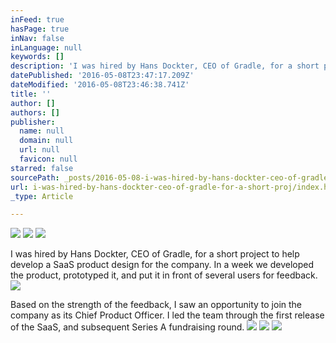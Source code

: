 ```yaml
---
inFeed: true
hasPage: true
inNav: false
inLanguage: null
keywords: []
description: 'I was hired by Hans Dockter, CEO of Gradle, for a short project to help develop a SaaS product design for the company. In a week we developed the product, prototyped it, and put it in front of several users for feedback.'
datePublished: '2016-05-08T23:47:17.209Z'
dateModified: '2016-05-08T23:46:38.741Z'
title: ''
author: []
authors: []
publisher:
  name: null
  domain: null
  url: null
  favicon: null
starred: false
sourcePath: _posts/2016-05-08-i-was-hired-by-hans-dockter-ceo-of-gradle-for-a-short-proj.md
url: i-was-hired-by-hans-dockter-ceo-of-gradle-for-a-short-proj/index.html
_type: Article

---
```

![](https://the-grid-user-content.s3-us-west-2.amazonaws.com/39de5b52-db83-421c-93b2-88bcf4025639.jpg)
![](https://the-grid-user-content.s3-us-west-2.amazonaws.com/aa2488cc-833c-4e44-8951-33108f1f8f96.jpg)
![](https://the-grid-user-content.s3-us-west-2.amazonaws.com/e37fb0b9-ab0f-4911-9aa0-04385523229b.jpg)

I was hired by Hans Dockter, CEO of Gradle, for a short project to help develop a SaaS product design for the company. In a week we developed the product, prototyped it, and put it in front of several users for feedback.
![](https://the-grid-user-content.s3-us-west-2.amazonaws.com/962bf9eb-27eb-41da-b90a-7c1639c90e06.jpg)

Based on the strength of the feedback, I saw an opportunity to join the company as its Chief Product Officer. I led the team through the first release of the SaaS, and subsequent Series A fundraising round.
![](https://the-grid-user-content.s3-us-west-2.amazonaws.com/d5471de5-878b-466c-b491-573341680b42.jpg)
![](https://the-grid-user-content.s3-us-west-2.amazonaws.com/82294a80-543c-4786-9671-809eeec42661.jpg)
![](https://the-grid-user-content.s3-us-west-2.amazonaws.com/b9e0d427-14b5-4017-864c-ae7fa7674e8c.jpg)